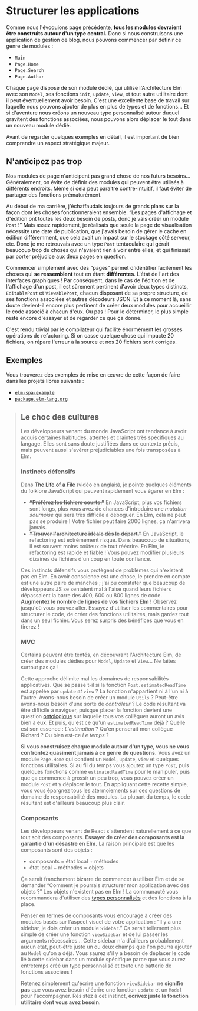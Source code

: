 # Structurer les applications

Comme nous l'évoquions page précédente, **tous les modules devraient être construits autour d'un type central.** Donc si nous construisons une application de gestion de blog, nous pouvons commencer par définir ce genre de modules :

- `Main`
- `Page.Home`
- `Page.Search`
- `Page.Author`

Chaque page dispose de son module dédié, qui utilise l'Architecture Elm avec son `Model`, ses fonctions `init`, `update`, `view`, et tout autre utilitaire dont il peut éventuellement avoir besoin. C'est une excellente base de travail sur laquelle nous pouvons ajouter de plus en plus de types et de fonctions… Et si d'aventure nous créons un nouveau type personnalisé autour duquel gravitent des fonctions associées, nous pouvons alors déplacer le tout dans un nouveau module dédié.

Avant de regarder quelques exemples en détail, il est important de bien comprendre un aspect stratégique majeur.


## N'anticipez pas trop

Nos modules de page n'anticipent pas grand chose de nos futurs besoins… Généralement, on évite de définir des modules qui peuvent être utilisés à différents endroits. Même si cela peut paraître contre-intuitif, il faut éviter de partager des fonctions prématurément.

Au début de ma carrière, j'échaffaudais toujours de grands plans sur la façon dont les choses fonctionneraient ensemble. “Les pages d'affichage et d'édition ont toutes les deux besoin de posts, donc je vais créer un module `Post` !” Mais assez rapidement, je réalisais que seule la page de visualisation nécessite une date de publication, que j'avais besoin de gérer le cache en édition différemment, que cela avait un impact sur le stockage côté serveur, etc. Donc je me retrouvais avec un type `Post` tentaculaire qui gérait beaucoup trop de choses qui n'avaient rien à voir entre elles, et qui finissait par porter préjudice aux deux pages en question.

Commencer simplement avec des “pages” permet d'identifier facilement les choses qui **se ressemblent** tout en étant **différentes**. L'état de l'art des interfaces graphiques ! Par conséquent, dans le cas de l'édition et de l'affichage d'un post, il est sûrement pertinent d'avoir deux types distincts, `EditablePost` et `ViewablePost`, chacun disposant de sa propre structure, de ses fonctions associées et autres décodeurs JSON. Et à ce moment là, sans doute devient-il encore plus pertinent de créer deux modules pour accueillir le code associé à chacun d'eux. Ou pas ! Pour le déterminer, le plus simple reste encore d'essayer et de regarder ce que ça donne.

C'est rendu trivial par le compilateur qui facilite énormément les grosses opérations de refactoring. Si on casse quelque chose qui impacte 20 fichiers, on répare l'erreur à la source et nos 20 fichiers sont corrigés.


## Exemples

Vous trouverez des exemples de mise en œuvre de cette façon de faire dans les projets libres suivants :

- [`elm-spa-example`](https://github.com/rtfeldman/elm-spa-example)
- [`package.elm-lang.org`](https://github.com/elm/package.elm-lang.org)


> ## Le choc des cultures
>
> Les développeurs venant du monde JavaScript ont tendance à avoir acquis certaines habitudes, attentes et craintes très spécifiques au langage. Elles sont sans doute justifiées dans ce contexte précis, mais peuvent aussi s'avérer préjudiciables une fois transposées à Elm.
>
>
> ### Instincts défensifs
>
> Dans [The Life of a File](https://youtu.be/XpDsk374LDE) (vidéo en anglais), je pointe quelques éléments du folklore JavaScript qui peuvent rapidement vous égarer en Elm :
>
> - ~~**“Préférez les fichiers courts.”**~~ En JavaScript, plus vos fichiers sont longs, plus vous avez de chances d'introduire une *mutation sournoise* qui sera très difficile à déboguer. En Elm, cela ne peut pas se produire ! Votre fichier peut faire 2000 lignes, ça n'arrivera jamais.
> - ~~**“Trouver l'architecture idéale dès le départ.”**~~ En JavaScript, le refactoring est extrêmement risqué. Dans beaucoup de situations, il est souvent moins coûteux de tout réécrire. En Elm, le refactoring est rapide et fiable ! Vous pouvez modifier plusieurs dizaines de fichiers d'un coup en toute confiance.
>
> Ces instincts défensifs vous protègent de problèmes qui n'existent pas en Elm. En avoir conscience est une chose, le prendre en compte est une autre paire de manches ; j'ai pu constater que beaucoup de développeurs JS se sentaient mal à l'aise quand leurs fichiers dépassaient la barre des 400, 600 ou 800 lignes de code. **Augmentez le nombre de lignes de vos fichiers Elm !** Observez jusqu'où vous pouvez aller. Essayez d'utiliser les commentaires pour structurer le code, de créer des fonctions utilitaires, mais gardez tout dans un seul fichier. Vous serez surpris des bénéfices que vous en tirerez !
>
>
> ### MVC
>
> Certains peuvent être tentés, en découvrant l'Architecture Elm, de créer des modules dédiés pour `Model`, `Update` et `View`… Ne faites surtout pas ça !
>
> Cette approche délimite mal les domaines de responsabilités applicatives. Que se passe t-il si la fonction `Post.estimatedReadTime` est appelée par `update` *et* `view` ? La fonction n'appartient ni à l'un ni à l'autre. Avons-nous besoin de créer un module `Utils` ? Peut-être avons-nous besoin d'une sorte de *contrôleur* ? Le code résultant va être difficile à naviguer, puisque placer la fonction devient une question [ontologique](https://fr.wikipedia.org/wiki/Ontologie) sur laquelle tous vos collègues auront un avis bien à eux. Et puis, qu'est ce qu'un `estimatedReadTime` déjà ? Quelle est son essence : *L'estimation* ? Qu'en penserait mon collègue Richard ? Ou bien est-ce *Le temps* ?
>
> **Si vous construisez chaque module autour d'un type, vous ne vous confrontez quasiment jamais à ce genre de questions.** Vous avez un module `Page.Home` qui contient un `Model`, `update`, `view` et quelques fonctions utilitaires. Si au fil du temps vous ajoutez un type `Post`, puis quelques fonctions comme `estimatedReadTime` pour le manipuler, puis que ça commence à grossir un peu trop, vous pouvez créer un module `Post` et y déplacer le tout. En appliquant cette recette simple, vous vous épargnez tous les atermoiements sur ces questions de domaine de responsabilité des modules. La plupart du temps, le code résultant est d'ailleurs beaucoup plus clair.
>
>
> ### Composants
>
> Les développeurs venant de React s'attendent naturellement à ce que tout soit des composants. **Essayer de créer des composants est la garantie d'un désastre en Elm.** La raison principale est que les composants sont des objets :
>
> - composants = état local + méthodes
> - état local + méthodes = objets
>
> Ça serait franchement bizarre de commencer à utiliser Elm et de se demander “Comment je pourrais structurer mon application avec des objets ?” Les objets n'existent pas en Elm ! La communauté vous recommandera d'utiliser des [types personnalisés](types/custom_types.html) et des fonctions à la place.
>
> Penser en termes de composants vous encourage à créer des modules basés sur l'aspect visuel de votre application : “Il y a une sidebar, je dois créer un module `Sidebar`.” Ça serait tellement plus simple de créer une fonction `viewSidebar` et de lui passer les arguments nécessaires… Cette sidebar n'a d'ailleurs probablement aucun état, peut-être juste un ou deux champs que l'on pourra ajouter au `Model` qu'on a déjà. Vous saurez s'il y a besoin de déplacer le code lié à cette sidebar dans un module spécifique parce que vous aurez entretemps créé un type personnalisé et toute une batterie de fonctions associées !
>
> Retenez simplement qu'écrire une fonction `viewSidebar` ne **signifie pas** que vous avez besoin d'écrire une fonction `update` et un `Model` pour l'accompagner. Résistez à cet instinct, **écrivez juste la fonction utilitaire dont vous avez besoin**.
